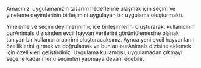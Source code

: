 Amacınız, uygulamanızın tasarım hedeflerine ulaşmak için seçim ve yineleme deyimlerinin birleşimini uygulayan bir uygulama oluşturmaktı.

Yineleme ve seçim deyimlerinin iç içe birleşimlerini oluşturarak, kullanıcının ourAnimals dizisinden evcil hayvan verilerini görüntülemesine olanak tanıyan bir kullanıcı arabirimi oluşturacaksınız. Ayrıca yeni evcil hayvanların özelliklerini girmek ve doğrulamak ve bunları ourAnimals dizisine eklemek için özellikleri geliştirdiniz. Uygulama kullanıcısı, uygulamadan çıkmayı seçene kadar menü seçimleri yapmaya devam edebilir.